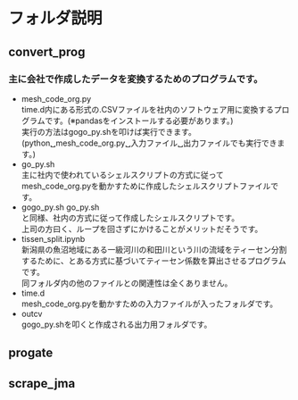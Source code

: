 # フォルダ説明
## convert_prog  
### 主に会社で作成したデータを変換するためのプログラムです。  
- mesh_code_org.py  
    time.d内にある形式の.CSVファイルを社内のソフトウェア用に変換するプログラムです。(※pandasをインストールする必要があります。)  
    実行の方法はgogo_py.shを叩けば実行できます。  
    (python␣mesh_code_org.py␣入力ファイル␣出力ファイルでも実行できます。)
- go_py.sh  
    主に社内で使われているシェルスクリプトの方式に従ってmesh_code_org.pyを動かすために作成したシェルスクリプトファイルです。
- gogo_py.sh
    go_py.sh  
    と同様、社内の方式に従って作成したシェルスクリプトです。  
    上司の方曰く、ループを回さずにかけることがメリットだそうです。
- tissen_split.ipynb  
    新潟県の魚沼地域にある一級河川の和田川という川の流域をティーセン分割するために、とある方式に基づいてティーセン係数を算出させるプログラムです。  
    同フォルダ内の他のファイルとの関連性は全くありません。
- time.d  
    mesh_code_org.pyを動かすための入力ファイルが入ったフォルダです。
- outcv  
    gogo_py.shを叩くと作成される出力用フォルダです。

## progate

## scrape_jma